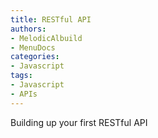 ```yaml
---
title: RESTful API
authors:
- MelodicAlbuild
- MenuDocs
categories:
- Javascript
tags:
- Javascript
- APIs
---
```

Building up your first RESTful API
